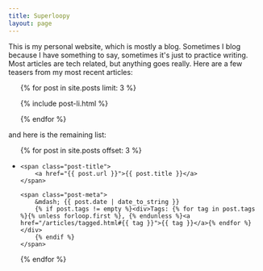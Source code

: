 ```yaml
---
title: Superloopy
layout: page
---
```


This is my personal website, which is mostly a blog. Sometimes I blog because
I have something to say, sometimes it's just to practice writing. Most
articles are tech related, but anything goes really. Here are a few teasers
from my most recent articles:

<ul class="posts">
{% for post in site.posts limit: 3 %}

  {% include post-li.html %}

{% endfor %}
</ul>

and here is the remaining list:

<ul class="posts">
{% for post in site.posts offset: 3 %}

<li>

    <span class="post-title">
        <a href="{{ post.url }}">{{ post.title }}</a>
    </span>

    <span class="post-meta">
        &mdash; {{ post.date | date_to_string }}
        {% if post.tags != empty %}<div>Tags: {% for tag in post.tags %}{% unless forloop.first %}, {% endunless %}<a href="/articles/tagged.html#{{ tag }}">{{ tag }}</a>{% endfor %}</div>
        {% endif %}
    </span>

</li>

{% endfor %}
</ul>
